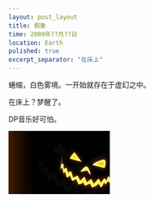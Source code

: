 ```yaml
---
layout: post_layout
title: 假象
time: 2009年??月??日 
location: Earth
pulished: true
excerpt_separator: "在床上"
---
```

蜷缩，白色雾境。一开始就存在于虚幻之中。


在床上？梦醒了。

DP音乐好可怕。

<img src="/assets/img/shadow_nightmare.jpg" width="200px" />
